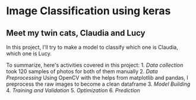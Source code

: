 # Image Classification using keras

## Meet my twin cats, Claudia and Lucy

In this project, I'll try to make a model to classify which one is Claudia, which one is Lucy.

To summarize, here's activities covered in this project:
	1. 	*Data collection*
		took 120 samples of photos for both of them manually
	2.	*Data Preprocessing*
		Using OpenCV with the helps from matplotlib and pandas, I preprocess the raw images to become a clean dataframe
	3.	*Model Building*
	4.	*Training and Validation*
	5.	*Optimization*
	6.	*Prediction*

